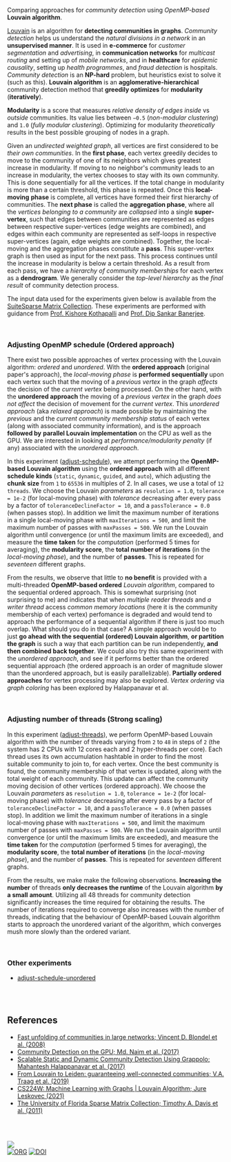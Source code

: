 Comparing approaches for *community detection* using *OpenMP-based* **Louvain algorithm**.

[Louvain] is an algorithm for **detecting communities in graphs**. *Community*
*detection* helps us understand the *natural divisions in a network* in an
**unsupervised manner**. It is used in **e-commerce** for *customer*
*segmentation* and *advertising*, in **communication networks** for *multicast*
*routing* and setting up of *mobile networks*, and in **healthcare** for
*epidemic causality*, setting up *health programmes*, and *fraud detection* is
hospitals. *Community detection* is an **NP-hard** problem, but heuristics exist
to solve it (such as this). **Louvain algorithm** is an **agglomerative-hierarchical**
community detection method that **greedily optimizes** for **modularity**
(**iteratively**).

**Modularity** is a score that measures *relative density of edges inside* vs
*outside* communities. Its value lies between `−0.5` (*non-modular clustering*)
and `1.0` (*fully modular clustering*). Optimizing for modularity *theoretically*
results in the best possible grouping of nodes in a graph.

Given an *undirected weighted graph*, all vertices are first considered to be
*their own communities*. In the **first phase**, each vertex greedily decides to
move to the community of one of its neighbors which gives greatest increase in
modularity. If moving to no neighbor's community leads to an increase in
modularity, the vertex chooses to stay with its own community. This is done
sequentially for all the vertices. If the total change in modularity is more
than a certain threshold, this phase is repeated. Once this **local-moving**
**phase** is complete, all vertices have formed their first hierarchy of
communities. The **next phase** is called the **aggregation phase**, where all
the *vertices belonging to a community* are *collapsed* into a single
**super-vertex**, such that edges between communities are represented as edges
between respective super-vertices (edge weights are combined), and edges within
each community are represented as self-loops in respective super-vertices
(again, edge weights are combined). Together, the local-moving and the
aggregation phases constitute a **pass**. This super-vertex graph is then used
as input for the next pass. This process continues until the increase in
modularity is below a certain threshold. As a result from each pass, we have a
*hierarchy of community memberships* for each vertex as a **dendrogram**. We
generally consider the *top-level hierarchy* as the *final result* of community
detection process.

The input data used for the experiments given below is available from the
[SuiteSparse Matrix Collection]. These experiments are performed with guidance
from [Prof. Kishore Kothapalli] and [Prof. Dip Sankar Banerjee].

<br>


### Adjusting OpenMP schedule (Ordered approach)

There exist two possible approaches of vertex processing with the Louvain
algorithm: *ordered* and *unordered*. With the **ordered approach** (original
paper's approach), the *local-moving phase* is **performed sequentially** upon
each vertex such that the moving of a *previous vertex* in the graph *affects*
the decision of the *current vertex* being processed. On the other hand, with
the **unordered approach** the moving of a *previous vertex* in the graph *does*
*not affect* the decision of movement for the *current vertex*. This *unordered*
*approach* (aka *relaxed approach*) is made possible by maintaining the
*previous* and the *current community membership status* of each vertex (along
with associated community information), and is the approach **followed by**
**parallel Louvain implementation** on the CPU as well as the GPU. We are
interested in looking at *performance/modularity penalty* (if any) associated
with the *unordered approach*.

In this experiment ([adjust-schedule]), we attempt performing the **OpenMP-based**
**Louvain algorithm** using the **ordered approach** with all different **schedule**
**kinds** (`static`, `dynamic`, `guided`, and `auto`), which adjusting the **chunk**
**size** from `1` to `65536` in multiples of 2. In all cases, we use a total of
`12 threads`. We choose the Louvain *parameters* as `resolution = 1.0`,
`tolerance = 1e-2` (for local-moving phase) with *tolerance* decreasing after
every pass by a factor of `toleranceDeclineFactor = 10`, and a `passTolerance = 0.0`
(when passes stop). In addition we limit the maximum number of iterations
in a single local-moving phase with `maxIterations = 500`, and limit the maximum
number of passes with `maxPasses = 500`. We run the Louvain algorithm until
convergence (or until the maximum limits are exceeded), and measure the **time**
**taken** for the *computation* (performed 5 times for averaging), the
**modularity score**, the **total number of iterations** (in the *local-moving*
*phase*), and the number of **passes**. This is repeated for *seventeen*
different graphs.

From the results, we observe that little to **no benefit** is provided with a
multi-threaded **OpenMP-based ordered** *Louvain algorithm*, compared to the
sequential ordered approach. This is somewhat surprising (not surprising to me)
and indicates that when *multiple reader threads* and *a writer thread* access
*common memory locations* (here it is the community membership of each vertex)
perfomance is degraded and would tend to approach the performance of a
sequential algorithm if there is just too much overlap. What should you do in
that case? A simple approach would be to just **go ahead with the sequential**
**(ordered) Louvain algorithm**, **or partition the graph** is such a way that
each partition can be run independently, **and then combined back together**. We
could also try this same experiment with the *unordered approach*, and see if it
performs better than the ordered sequential approach (the ordered approach is an
order of magnitude slower than the unordered approach, but is easily
parallelizable). **Partially ordered approaches** for vertex processing may also
be explored. *Vertex ordering* via *graph coloring* has been explored by
Halappanavar et al.

[adjust-schedule]: https://github.com/puzzlef/louvain-communities-openmp/tree/adjust-schedule

<br>


### Adjusting number of threads (Strong scaling)

In this experiment ([adjust-threads]), we perform OpenMP-based Louvain algorithm
with the number of threads varying from `2` to `48` in steps of `2` (the system
has 2 CPUs with 12 cores each and 2 hyper-threads per core). Each thread uses
its own accumulation hashtable in order to find the most suitable community to
join to, for each vertex. Once the best community is found, the community
membership of that vertex is updated, along with the total weight of each
community. This update can affect the community moving decision of other
vertices (ordered approach). We choose the Louvain *parameters* as `resolution = 1.0`,
`tolerance = 1e-2` (for local-moving phase) with *tolerance* decreasing
after every pass by a factor of `toleranceDeclineFactor = 10`, and a
`passTolerance = 0.0` (when passes stop). In addition we limit the maximum
number of iterations in a single local-moving phase with `maxIterations = 500`,
and limit the maximum number of passes with `maxPasses = 500`. We run the
Louvain algorithm until convergence (or until the maximum limits are exceeded),
and measure the **time taken** for the *computation* (performed 5 times for
averaging), the **modularity score**, the **total number of iterations** (in the
*local-moving phase*), and the number of **passes**. This is repeated for
*seventeen* different graphs.

From the results, we make make the following observations. **Increasing the number**
of threads **only decreases the runtime** of the Louvain algorithm **by a small**
**amount**. Utilizing all 48 threads for community detection significantly increases
the time required for obtaining the results. The number of iterations required
to converge also increases with the number of threads, indicating that the
behaviour of OpenMP-based Louvain algorithm starts to approach the unordered
variant of the algorithm, which converges mush more slowly than the ordered
variant.

[adjust-threads]: https://github.com/puzzlef/louvain-communities-openmp/tree/adjust-threads

<br>


### Other experiments

- [adjust-schedule-unordered](https://github.com/puzzlef/louvain-communities-openmp/tree/adjust-schedule-unordered)

<br>
<br>


## References

- [Fast unfolding of communities in large networks; Vincent D. Blondel et al. (2008)](https://arxiv.org/abs/0803.0476)
- [Community Detection on the GPU; Md. Naim et al. (2017)](https://arxiv.org/abs/1305.2006)
- [Scalable Static and Dynamic Community Detection Using Grappolo; Mahantesh Halappanavar et al. (2017)](https://ieeexplore.ieee.org/document/8091047)
- [From Louvain to Leiden: guaranteeing well-connected communities; V.A. Traag et al. (2019)](https://www.nature.com/articles/s41598-019-41695-z)
- [CS224W: Machine Learning with Graphs | Louvain Algorithm; Jure Leskovec (2021)](https://www.youtube.com/watch?v=0zuiLBOIcsw)
- [The University of Florida Sparse Matrix Collection; Timothy A. Davis et al. (2011)](https://doi.org/10.1145/2049662.2049663)

<br>
<br>


[![](https://img.youtube.com/vi/M6npDdVGue4/maxresdefault.jpg)](https://www.youtube.com/watch?v=M6npDdVGue4)<br>
[![ORG](https://img.shields.io/badge/org-puzzlef-green?logo=Org)](https://puzzlef.github.io)
[![DOI](https://zenodo.org/badge/519156419.svg)](https://zenodo.org/badge/latestdoi/519156419)


[Prof. Dip Sankar Banerjee]: https://sites.google.com/site/dipsankarban/
[Prof. Kishore Kothapalli]: https://faculty.iiit.ac.in/~kkishore/
[SuiteSparse Matrix Collection]: https://sparse.tamu.edu
[Louvain]: https://en.wikipedia.org/wiki/Louvain_method
